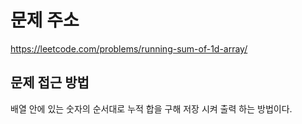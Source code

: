 # 문제 주소
https://leetcode.com/problems/running-sum-of-1d-array/

## 문제 접근 방법
배열 안에 있는 숫자의 순서대로 누적 합을 구해 저장 시켜 출력 하는 방법이다.
